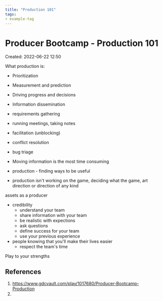 ```yaml
---
title: "Production 101"
tags:
- example-tag
---
```


# Producer Bootcamp - Production 101
Created: 2022-06-22 12:50  

What production is:
- Prioritization
- Measurement and prediction
- Driving progress and decisions
- Information dissemination
- requirements gathering
- running meetings, taking notes
- facilitation (unblocking)
- conflict resolution
- bug triage

- Moving information is the most time consuming

- production - finding ways to be useful
- production isn't working on the game, deciding what the game, art direction or direction of any kind

assets as a producer
- credibility
	- understand your team
	- share information with your team 
	- be realistic with expections
	- ask questions
	- define success for your team
	- use your previous experience
- people knowing that you'll make their lives easier
	- respect the team's time

Play to your strengths

## References
1. https://www.gdcvault.com/play/1017680/Producer-Bootcamp-Production
2. 